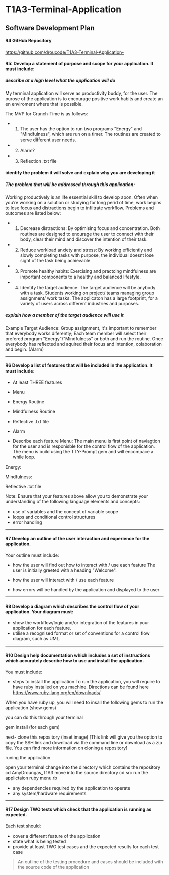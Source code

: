 # T1A3-Terminal-Application
## Software Development Plan 

#### R4 GitHub Repository 

https://github.com/droucode/T1A3-Terminal-Application- 

#### R5: Develop a statement of purpose and scope for your application. It must include:


##### describe at a high level what the application will do
My terminal application will serve as productivity buddy, for the user. The purose of the application is to encourage  positive work habits and create an en enviroment where that is possible.

The MVP for Crunch-Time is as follows: 

- 1. The user has the option to run two programs "Energy" and "Mindfulness", which are run on a timer. The routines are created to serve different user needs.
- 2. Alarm?
- 3. Reflection .txt file 

#### identify the problem it will solve and explain why you are developing it
##### The problem that will be addressed through this application: 

Working productively is an life essential skill to develop apon. Often when you’re working on a solution or studying for long perid of time, work begins to lose focus and distractions begin to infiltrate workflow. Problems and outcomes are listed below: 
 
- 1. Decrease distractions: By optimising focus and concentration. Both routines are designed to enourage the user to connect with their body, clear their mind and discover the intention of their task. 

- 2. Reduce workload anxiety and stress: By working efficiently and slowly completing tasks with purpose, the individual doesnt lose sight of the task being achievable. 

- 3. Promote healthy habits: Exercising and practcing mindfulness are important components to a healthy and balanced lifestyle. 

- 4. Identify the target audience:
The target audience will be anybody with a task. Students working on project/ teams managing group assignment/ work tasks. The applicaton has a large footprint, for a variety of users across different industries and purposes. 

##### explain how a member of the target audience will use it
Example Target Audience: Group assignment, it's important to remember that everybody works diferently; Each team member will select their prefered program "Energy"/"Mindfulness" or both and run the routine. Once everybody has reflected and aquired their focus and intention, colaboration and begin. (Alarm)

____________________________________________________________________________________________________________________
#### R6	Develop a list of features that will be included in the application. It must include:
- At least THREE features
- Menu 
- Energy Routine
- Mindfulness Routine
- Reflective .txt file 
- Alarm 

- Describe each feature
Menu: The main menu is first point of naviagtion for the user and is responisble for the control flow of the application. The menu is build using the TTY-Prompt gem and will encompace a while loop.  

Energy: 

Mindfulness:

Reflective .txt file 


Note: Ensure that your features above allow you to demonstrate your understanding of the following language elements and concepts:
- use of variables and the concept of variable scope
- loops and conditional control structures
- error handling
_____________________________________________________________________________________________________________________
#### R7	Develop an outline of the user interaction and experience for the application.
Your outline must include:
- how the user will find out how to interact with / use each feature
The user is initially greeted with a heading "Welcome". 


- how the user will interact with / use each feature
- how errors will be handled by the application and displayed to the user

_____________________________________________________________________________________________________________________

#### R8	Develop a diagram which describes the control flow of your application. Your diagram must:
- show the workflow/logic and/or integration of the features in your application for each feature.
- utilise a recognised format or set of conventions for a control flow diagram, such as UML.
_______________________________________________________________________________

#### R10 Design help documentation which includes a set of instructions which accurately describe how to use and install the application.

You must include:
- steps to install the application
To run the application, you will require to have ruby installed on you machine. Directions can be found here https://www.ruby-lang.org/en/downloads/

When you have ruby up, you will need to insall the following gems to run the application (show gems)

you can do this through your terminal 

gem install (for each gem)

next- clone this repository (inset image) [This link will give you the option to copy the SSH link and download via the command line or download as a zip file. You can find more information on cloning a repository]

runing the application 

open your terminal 
change into the directory which contains the repository 
cd AmyDroungas_T1A3
move into the source directory 
cd src 
run the applictaion 
ruby menu.rb 



- any dependencies required by the application to operate
- any system/hardware requirements


_____________________________________________________________________________________
#### R17	Design TWO tests which check that the application is running as expected.

Each test should:
- cover a different feature of the application
- state what is being tested
- provide at least TWO test cases and the expected results for each test case

> An outline of the testing procedure and cases should be included with the source code of the application

